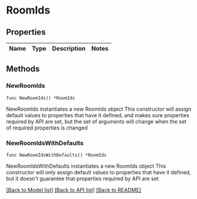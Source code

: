 # RoomIds

## Properties

Name | Type | Description | Notes
------------ | ------------- | ------------- | -------------

## Methods

### NewRoomIds

`func NewRoomIds() *RoomIds`

NewRoomIds instantiates a new RoomIds object
This constructor will assign default values to properties that have it defined,
and makes sure properties required by API are set, but the set of arguments
will change when the set of required properties is changed

### NewRoomIdsWithDefaults

`func NewRoomIdsWithDefaults() *RoomIds`

NewRoomIdsWithDefaults instantiates a new RoomIds object
This constructor will only assign default values to properties that have it defined,
but it doesn't guarantee that properties required by API are set


[[Back to Model list]](../README.md#documentation-for-models) [[Back to API list]](../README.md#documentation-for-api-endpoints) [[Back to README]](../README.md)


